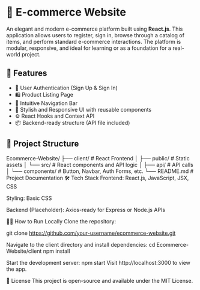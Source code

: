 # 🛒 E-commerce Website

An elegant and modern e-commerce platform built using **React.js**. This application allows users to register, sign in, browse through a catalog of items, and perform standard e-commerce interactions. The platform is modular, responsive, and ideal for learning or as a foundation for a real-world project.

## 🚀 Features

- 🔐 User Authentication (Sign Up & Sign In)
- 🛍️ Product Listing Page
- 🧭 Intuitive Navigation Bar
- 🎨 Stylish and Responsive UI with reusable components
- ⚙️ React Hooks and Context API
- 📦 Backend-ready structure (API file included)

## 📁 Project Structure


Ecommerce-Website/
├── client/               # React Frontend
│   ├── public/           # Static assets
│   └── src/              # React components and API logic
│       ├── api/          # API calls
│       └── components/   # Button, Navbar, Auth Forms, etc.
└── README.md             # Project Documentation
🛠️ Tech Stack
Frontend: React.js, JavaScript, JSX, CSS

Styling: Basic CSS

Backend (Placeholder): Axios-ready for Express or Node.js APIs

🧑‍💻 How to Run Locally
Clone the repository:

git clone https://github.com/your-username/ecommerce-website.git

Navigate to the client directory and install dependencies:
cd Ecommerce-Website/client
npm install

Start the development server:
npm start
Visit http://localhost:3000 to view the app.


🧾 License
This project is open-source and available under the MIT License.





